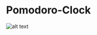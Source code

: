# Pomodoro-Clock

![alt text](https://user-images.githubusercontent.com/29162040/31343632-d295e778-ad2d-11e7-8426-7ea0b4db8e99.jpg)

